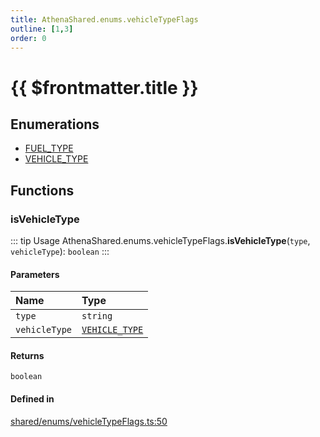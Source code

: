 ```yaml
---
title: AthenaShared.enums.vehicleTypeFlags
outline: [1,3]
order: 0
---
```


# {{ $frontmatter.title }}


## Enumerations

- [FUEL\_TYPE](../enums/shared_enums_vehicleTypeFlags_FUEL_TYPE.md)
- [VEHICLE\_TYPE](../enums/shared_enums_vehicleTypeFlags_VEHICLE_TYPE.md)

## Functions

### isVehicleType

::: tip Usage
AthenaShared.enums.vehicleTypeFlags.**isVehicleType**(`type`, `vehicleType`): `boolean`
:::

#### Parameters

| Name | Type |
| :------ | :------ |
| `type` | `string` |
| `vehicleType` | [`VEHICLE_TYPE`](../enums/shared_enums_vehicleTypeFlags_VEHICLE_TYPE.md) |

#### Returns

`boolean`

#### Defined in

[shared/enums/vehicleTypeFlags.ts:50](https://github.com/Stuyk/altv-athena/blob/27a8c87/src/core/shared/enums/vehicleTypeFlags.ts#L50)
